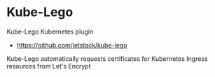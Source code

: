 # Kube-Lego

Kube-Lego Kubernetes plugin

* https://github.com/jetstack/kube-lego

Kube-Lego automatically requests certificates for Kubernetes Ingress resources from Let's Encrypt
